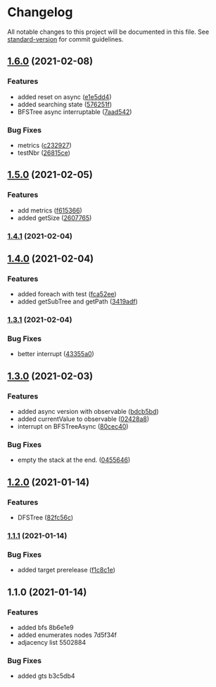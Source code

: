 # Changelog

All notable changes to this project will be documented in this file. See [standard-version](https://github.com/conventional-changelog/standard-version) for commit guidelines.

## [1.6.0](https://github.com/jlguenego/tree/compare/v1.5.0...v1.6.0) (2021-02-08)


### Features

* added reset on async ([e1e5dd4](https://github.com/jlguenego/tree/commit/e1e5dd4ef3f48e898224ebf814a48969d45c76e6))
* added searching state ([576251f](https://github.com/jlguenego/tree/commit/576251f0df92278b551c020d7370ed1ee9a1d4b2))
* BFSTree async interruptable ([7aad542](https://github.com/jlguenego/tree/commit/7aad5420401f7a3bb48942fda7ba42e05b011e64))


### Bug Fixes

* metrics ([c232927](https://github.com/jlguenego/tree/commit/c232927699febd1b9d9c06362d30e79a187e21fe))
* testNbr ([26815ce](https://github.com/jlguenego/tree/commit/26815ceed35d81f6a12f3e9d207e7549475a5545))

## [1.5.0](https://github.com/jlguenego/tree/compare/v1.4.1...v1.5.0) (2021-02-05)


### Features

* add metrics ([f615366](https://github.com/jlguenego/tree/commit/f615366a783b05368ccb66ab45084fa35f6f00c5))
* added getSize ([2607765](https://github.com/jlguenego/tree/commit/26077651f2258c4f2d0ac591113567e78ee1e1fc))

### [1.4.1](https://github.com/jlguenego/tree/compare/v1.4.0...v1.4.1) (2021-02-04)

## [1.4.0](https://github.com/jlguenego/tree/compare/v1.3.1...v1.4.0) (2021-02-04)


### Features

* added foreach with test ([fca52ee](https://github.com/jlguenego/tree/commit/fca52ee3d4f3ffe58a916a793b4e22f66fad93b6))
* added getSubTree and getPath ([3419adf](https://github.com/jlguenego/tree/commit/3419adffce5a34aeebbd324283a118675cb16c26))

### [1.3.1](https://github.com/jlguenego/tree/compare/v1.3.0...v1.3.1) (2021-02-04)


### Bug Fixes

* better interrupt ([43355a0](https://github.com/jlguenego/tree/commit/43355a01c031373e2222308724cf52c93b226562))

## [1.3.0](https://github.com/jlguenego/tree/compare/v1.2.0...v1.3.0) (2021-02-03)


### Features

* added async version with observable ([bdcb5bd](https://github.com/jlguenego/tree/commit/bdcb5bd4528281a4d7b234483545b200a4b69831))
* added currentValue to observable ([02428a8](https://github.com/jlguenego/tree/commit/02428a8073ae5eebf517c744962b6883761d23b3))
* interrupt on BFSTreeAsync ([80cec40](https://github.com/jlguenego/tree/commit/80cec407f4f91c4ff34a5f3553298b074519f047))


### Bug Fixes

* empty the stack at the end. ([0455646](https://github.com/jlguenego/tree/commit/04556465ddd638c01844cf8077ae5f24973c8613))

## [1.2.0](https://github.com/jlguenego/tree/compare/v1.1.1...v1.2.0) (2021-01-14)


### Features

* DFSTree ([82fc56c](https://github.com/jlguenego/tree/commit/82fc56c4407570b02fb3fcc42e892c5abfce7f06))

### [1.1.1](https://github.com/jlguenego/tree/compare/v1.1.0...v1.1.1) (2021-01-14)


### Bug Fixes

* added target prerelease ([f1c8c1e](https://github.com/jlguenego/tree/commit/f1c8c1e8a31bb5e89e33ef577a0e4f88c779ffad))

## 1.1.0 (2021-01-14)


### Features

* added bfs 8b6e1e9
* added enumerates nodes 7d5f34f
* adjacency list 5502884


### Bug Fixes

* added gts b3c5db4
